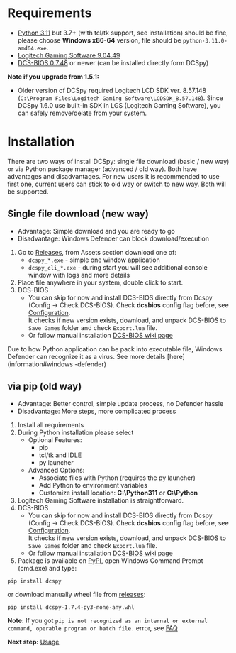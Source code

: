 # Requirements
* [Python 3.11](https://www.python.org/downloads/) but 3.7+ (with tcl/tk support, see installation) should be fine, please choose **Windows x86-64** version, file should be `python-3.11.0-amd64.exe`.  
* [Logitech Gaming Software 9.04.49](https://support.logitech.com/software/lgs)
* [DCS-BIOS 0.7.48](https://github.com/DCSFlightpanels/dcs-bios/releases/latest) or newer (can be installed directly form DCSpy)

**Note if you upgrade from 1.5.1:**
* Older version of DCSpy required Logitech LCD SDK ver. 8.57.148 (`C:\Program Files\Logitech Gaming Software\LCDSDK_8.57.148`). Since DCSpy 1.6.0 use built-in SDK in LGS (Logitech Gaming Software), you can safely remove/delate from your system.

# Installation
There are two ways of install DCSpy: single file download (basic / new way) or via Python package manager (advanced / old way). Both have advantages and  disadvantages. For new users it is recommended to use first one, current users can stick to old way or switch to new way. Both will be supported.

## Single file download (new way)
* Advantage: Simple download and you are ready to go
* Disadvantage: Windows Defender can block download/execution

1. Go to [Releases](https://github.com/emcek/dcspy/releases), from Assets section download one of:
   * `dcspy_*.exe` - simple one window application
   * `dcspy_cli_*.exe` - during start you will see additional console window with logs and more details
2. Place file anywhere in your system, double click to start.
3. DCS-BIOS
   * You can skip for now and install DCS-BIOS directly from Dcspy (Config -> Check DCS-BIOS). Check **dcsbios** config flag before, see [Configuration](usage#configuration).  
     It checks if new version exists, download, and unpack DCS-BIOS to `Save Games` folder and check `Export.lua` file.
   * Or follow manual installation [DCS-BIOS wiki page](https://github.com/DCSFlightpanels/DCSFlightpanels/wiki/Installation)

Due to how Python application can be pack into executable file, Windows Defender can recognize it as a virus. See more details [here](information#windows -defender)

## via pip (old way)
* Advantage: Better control, simple update process, no Defender hassle
* Disadvantage: More steps, more complicated process

1. Install all requirements
2. During Python installation please select  
   * Optional Features:
     * pip
     * tcl/tk and IDLE
     * py launcher  
   * Advanced Options:
     * Associate files with Python (requires the py launcher)
     * Add Python to environment variables
     * Customize install location: **C:\Python311** or **C:\Python**
3. Logitech Gaming Software installation is straightforward.
4. DCS-BIOS
   * You can skip for now and install DCS-BIOS directly from Dcspy (Config -> Check DCS-BIOS). Check **dcsbios** config flag before, see [Configuration](usage#configuration).  
     It checks if new version exists, download, and unpack DCS-BIOS to `Save Games` folder and check `Export.lua` file.
   * Or follow manual installation [DCS-BIOS wiki page](https://github.com/DCSFlightpanels/DCSFlightpanels/wiki/Installation)
5. Package is available on [PyPI](https://pypi.org/project/dcspy/), open Windows Command Prompt (cmd.exe) and type:
```shell script
pip install dcspy
```
or download manually wheel file from [releases](https://github.com/emcek/dcspy/releases/latest):
```shell script
pip install dcspy-1.7.4-py3-none-any.whl
```
**Note:** If you got `pip is not recognized as an internal or external command, operable program or batch file.` error, see [FAQ](Information#faq)


**Next step:** [Usage](https://github.com/emcek/dcspy/wiki/Usage)
